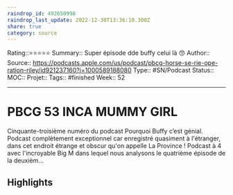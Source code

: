 ```yaml
---
raindrop_id: 492650998
raindrop_last_update: 2022-12-30T13:36:10.300Z
share: true
category: source
---
```


Rating::⭐⭐⭐⭐⭐
Summary:: Super épisode dde buffy celui là 😙
Author::
Source:: https://podcasts.apple.com/us/podcast/pbcg-horse-se-rie-ope-ration-riley/id921237160?i=1000589188080
Type:: #SN/Podcast 
Status:: 
MOC::
Projet:: 
Tags:: #finished
Week:: 52

***
# PBCG 53 INCA MUMMY GIRL

Cinquante-troisième numéro du podcast Pourquoi Buffy c’est génial. Podcast complètement exceptionnel car enregistré quasiment à l'étranger, dans cet endroit étrange et obscur qu'on appelle La Province ! Podcast à 4 avec l'incroyable Big M dans lequel nous analysons le quatrième épisode de la deuxièm…

## Highlights

